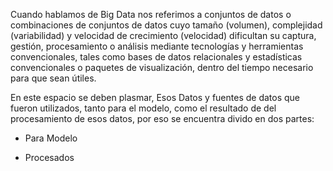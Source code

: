 Cuando hablamos de Big Data nos referimos a conjuntos de datos o combinaciones de conjuntos de datos cuyo tamaño (volumen), complejidad (variabilidad) y velocidad de crecimiento (velocidad) dificultan su captura, gestión, procesamiento o análisis mediante tecnologías y herramientas convencionales, tales como bases de datos relacionales y estadísticas convencionales o paquetes de visualización, dentro del tiempo necesario para que sean útiles.

En este espacio se deben plasmar, Esos Datos y fuentes de datos que fueron utilizados, tanto para el modelo, como el resultado de del procesamiento de esos datos, por eso se encuentra divido en dos partes:

* Para Modelo

* Procesados